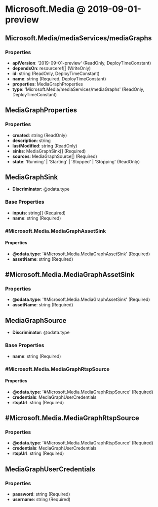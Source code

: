 # Microsoft.Media @ 2019-09-01-preview

## Microsoft.Media/mediaServices/mediaGraphs
### Properties
* **apiVersion**: '2019-09-01-preview' (ReadOnly, DeployTimeConstant)
* **dependsOn**: resourceref[] (WriteOnly)
* **id**: string (ReadOnly, DeployTimeConstant)
* **name**: string (Required, DeployTimeConstant)
* **properties**: MediaGraphProperties
* **type**: 'Microsoft.Media/mediaServices/mediaGraphs' (ReadOnly, DeployTimeConstant)

## MediaGraphProperties
### Properties
* **created**: string (ReadOnly)
* **description**: string
* **lastModified**: string (ReadOnly)
* **sinks**: MediaGraphSink[] (Required)
* **sources**: MediaGraphSource[] (Required)
* **state**: 'Running' | 'Starting' | 'Stopped' | 'Stopping' (ReadOnly)

## MediaGraphSink
* **Discriminator**: @odata.type
### Base Properties
* **inputs**: string[] (Required)
* **name**: string (Required)
### #Microsoft.Media.MediaGraphAssetSink
#### Properties
* **@odata.type**: '#Microsoft.Media.MediaGraphAssetSink' (Required)
* **assetName**: string (Required)


## #Microsoft.Media.MediaGraphAssetSink
### Properties
* **@odata.type**: '#Microsoft.Media.MediaGraphAssetSink' (Required)
* **assetName**: string (Required)

## MediaGraphSource
* **Discriminator**: @odata.type
### Base Properties
* **name**: string (Required)
### #Microsoft.Media.MediaGraphRtspSource
#### Properties
* **@odata.type**: '#Microsoft.Media.MediaGraphRtspSource' (Required)
* **credentials**: MediaGraphUserCredentials
* **rtspUrl**: string (Required)


## #Microsoft.Media.MediaGraphRtspSource
### Properties
* **@odata.type**: '#Microsoft.Media.MediaGraphRtspSource' (Required)
* **credentials**: MediaGraphUserCredentials
* **rtspUrl**: string (Required)

## MediaGraphUserCredentials
### Properties
* **password**: string (Required)
* **username**: string (Required)

